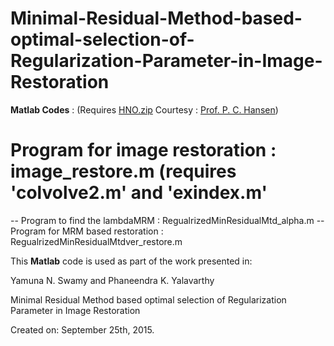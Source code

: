 # Minimal-Residual-Method-based-optimal-selection-of-Regularization-Parameter-in-Image-Restoration

**Matlab Codes** : (Requires [HNO.zip](http://www2.imm.dtu.dk/~pcha/HNO/) Courtesy : [Prof. P. C. Hansen](http://www2.imm.dtu.dk/~pcha/))

# Program for image restoration : image_restore.m (requires 'colvolve2.m' and 'exindex.m'

 -- Program to find the lambdaMRM :  RegualrizedMinResidualMtd_alpha.m
 -- Program for MRM based restoration : RegualrizedMinResidualMtdver_restore.m

This **Matlab** code is used as part of the work presented in:

Yamuna N. Swamy and Phaneendra K. Yalavarthy

Minimal Residual Method based optimal selection of Regularization Parameter in Image Restoration 

Created on: September 25th, 2015.
